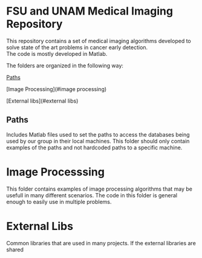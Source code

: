 FSU and UNAM Medical Imaging Repository
=========

This repository contains a set of medical imaging algorithms
developed to solve state of the art problems in cancer early detection.  
The code is mostly developed in Matlab. 

The folders are organized in the following way:

[Paths](#paths)

[Image Processing](#image processing)

[External libs](#external libs)

## Paths
Includes Matlab files used to set the paths to access the databases
being used by our group in their local machines. This folder should only
contain examples of the paths and not hardcoded paths to a specific machine. 

# Image Processsing
This folder contains examples of image processing algorithms that may be usefull
in many different scenarios. The code in this folder is general enough to easily use in multiple problems.  

# External Libs
Common libraries that are used in many projects. If the external libraries are shared 
